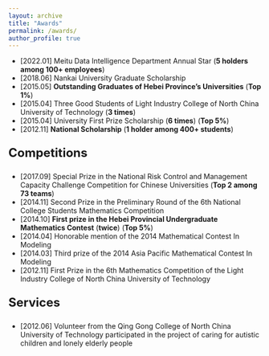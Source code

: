 ```yaml
---
layout: archive
title: "Awards"
permalink: /awards/
author_profile: true
---
```


- [2022.01] Meitu Data Intelligence Department Annual Star (**5 holders among 100+ employees**)
- [2018.06] Nankai University Graduate Scholarship
- [2015.05] **Outstanding Graduates of Hebei Province’s Universities** (**Top 1%**)
- [2015.04] Three Good Students of Light Industry College of North China University of Technology (**3 times**)
- [2015.04] University First Prize Scholarship (**6 times**) (**Top 5%**)
- [2012.11] **National Scholarship** (**1 holder among 400+ students**)


<p style="font-size: 24px; font-weight: bold;">Competitions</p>

- [2017.09] Special Prize in the National Risk Control and Management Capacity Challenge Competition for Chinese Universities (**Top 2 among 73 teams**)
- [2014.11] Second Prize in the Preliminary Round of the 6th National College Students Mathematics Competition
- [2014.10] **First prize in the Hebei Provincial Undergraduate Mathematics Contest** (**twice**) (**Top 5%**)
- [2014.04] Honorable mention of the 2014 Mathematical Contest In Modeling
- [2014.03] Third prize of the 2014 Asia Pacific Mathematical Contest In Modeling
- [2012.11] First Prize in the 6th Mathematics Competition of the Light Industry College of North China University of Technology

<p style="font-size: 24px; font-weight: bold;">Services</p>

- [2012.06] Volunteer from the Qing Gong College of North China University of Technology participated in the project of caring for autistic children and lonely elderly people


